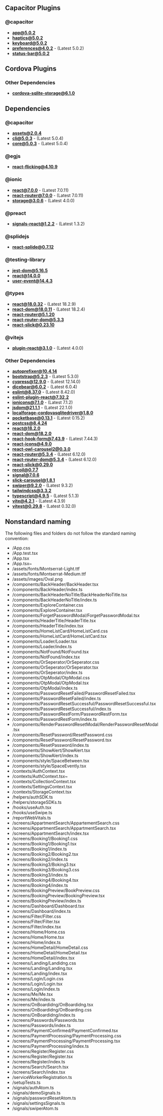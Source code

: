 ## Capacitor Plugins

### @capacitor
- **app@5.0.2**
- **haptics@5.0.2**
- **keyboard@5.0.2**
- **preferences@4.0.2** - (Latest 5.0.2)
- **status-bar@5.0.2**
## Cordova Plugins

### Other Dependencies
- **cordova-sqlite-storage@6.1.0**
## Dependencies

### @capacitor
- **assets@2.0.4**
- **cli@5.0.3** - (Latest 5.0.4)
- **core@5.0.3** - (Latest 5.0.4)
### @egjs
- **react-flicking@4.10.9**
### @ionic
- **react@7.0.0** - (Latest 7.0.11)
- **react-router@7.0.0** - (Latest 7.0.11)
- **storage@3.0.6** - (Latest 4.0.0)
### @preact
- **signals-react@1.2.2** - (Latest 1.3.2)
### @splidejs
- **react-splide@0.7.12**
### @testing-library
- **jest-dom@5.16.5**
- **react@14.0.0**
- **user-event@14.4.3**
### @types
- **react@18.0.32** - (Latest 18.2.9)
- **react-dom@18.0.11** - (Latest 18.2.4)
- **react-router@5.1.20**
- **react-router-dom@5.3.3**
- **react-slick@0.23.10**
### @vitejs
- **plugin-react@3.1.0** - (Latest 4.0.0)
### Other Dependencies
- **autoprefixer@10.4.14**
- **bootstrap@5.2.3** - (Latest 5.3.0)
- **cypress@12.9.0** - (Latest 12.14.0)
- **dicebear@6.0.2** - (Latest 6.0.4)
- **eslint@8.37.0** - (Latest 8.42.0)
- **eslint-plugin-react@7.32.2**
- **ionicons@7.1.0** - (Latest 7.1.2)
- **jsdom@21.1.1** - (Latest 22.1.0)
- **localforage-cordovasqlitedriver@1.8.0**
- **pocketbase@0.13.1** - (Latest 0.15.2)
- **postcss@8.4.24**
- **react@18.2.0**
- **react-dom@18.2.0**
- **react-hook-form@7.43.9** - (Latest 7.44.3)
- **react-icons@4.9.0**
- **react-owl-carousel2@0.3.0**
- **react-router@5.3.4** - (Latest 6.12.0)
- **react-router-dom@5.3.4** - (Latest 6.12.0)
- **react-slick@0.29.0**
- **recoil@0.7.7**
- **signal@7.0.6**
- **slick-carousel@1.8.1**
- **swiper@9.2.0** - (Latest 9.3.2)
- **tailwindcss@3.3.2**
- **typescript@4.9.5** - (Latest 5.1.3)
- **vite@4.2.1** - (Latest 4.3.9)
- **vitest@0.29.8** - (Latest 0.32.0)


## Nonstandard naming
The following files and folders do not follow the standard naming convention:

- /App.css
- /App.test.tsx
- /App.tsx
- /App.tsx~
- /assets/fonts/Montserrat-Light.ttf
- /assets/fonts/Montserrat-Medium.ttf
- /assets/images/Oval.png
- /components/BackHeader/BackHeader.tsx
- /components/BackHeader/index.ts
- /components/BackHeaderNoTitle/BackHeaderNoTitle.tsx
- /components/BackHeaderNoTitle/index.ts
- /components/ExploreContainer.css
- /components/ExploreContainer.tsx
- /components/ForgetPasswordModal/ForgetPasswordModal.tsx
- /components/HeaderTitle/HeaderTitle.tsx
- /components/HeaderTitle/index.tsx
- /components/HomeListCard/HomeListCard.css
- /components/HomeListCard/HomeListCard.tsx
- /components/Loader/Loader.tsx
- /components/Loader/index.ts
- /components/NotFound/NotFound.tsx
- /components/NotFound/index.tsx
- /components/OrSeperator/OrSeperator.css
- /components/OrSeperator/OrSeperator.tsx
- /components/OrSeperator/index.ts
- /components/OtpModal/OtpModal.css
- /components/OtpModal/OtpModal.tsx
- /components/OtpModal/index.ts
- /components/PasswordResetFailed/PasswordResetFailed.tsx
- /components/PasswordResetFailed/index.ts
- /components/PasswordResetSuccessful/PasswordResetSuccessful.tsx
- /components/PasswordResetSuccessful/index.ts
- /components/PasswordRestForm/PasswordRestForm.tsx
- /components/PasswordRestForm/index.ts
- /components/RenderPasswordResetModal/RenderPasswordResetModal.tsx
- /components/ResetPassword/ResetPassword.css
- /components/ResetPassword/ResetPassword.tsx
- /components/ResetPassword/index.ts
- /components/ShowAlert/ShowAlert.tsx
- /components/ShowAlert/index.ts
- /components/style/SpaceBetween.tsx
- /components/style/SpaceEvently.tsx
- /contexts/AuthContext.tsx
- /contexts/AuthContext.tsx~
- /contexts/CollectionContext.tsx
- /contexts/SettingsContext.tsx
- /contexts/StorageContext.tsx
- /helpers/authSDK.ts
- /helpers/storageSDKs.ts
- /hooks/useAuth.tsx
- /hooks/useSwipe.ts
- /reportWebVitals.ts
- /screens/AppartmentSearch/AppartementSearch.css
- /screens/AppartmentSearch/AppartmentSearch.tsx
- /screens/AppartmentSearch/index.tsx
- /screens/Booking1/Booking1.css
- /screens/Booking1/Booking1.tsx
- /screens/Booking1/index.ts
- /screens/Booking2/Booking2.tsx
- /screens/Booking2/index.ts
- /screens/Booking3/Boking3.tsx
- /screens/Booking3/Booking3.css
- /screens/Booking3/index.ts
- /screens/Booking4/Booking4.tsx
- /screens/Booking4/index.ts
- /screens/BookingPreview/BookPreview.css
- /screens/BookingPreview/BookingPreview.tsx
- /screens/BookingPreview/index.ts
- /screens/Dashboard/Dashboard.tsx
- /screens/Dashboard/index.ts
- /screens/Filter/Filter.css
- /screens/Filter/Filter.tsx
- /screens/Filter/index.tsx
- /screens/Home/Home.css
- /screens/Home/Home.tsx
- /screens/Home/index.ts
- /screens/HomeDetail/HomeDetail.css
- /screens/HomeDetail/HomeDetail.tsx
- /screens/HomeDetail/index.tsx
- /screens/Landing/Landidng.css
- /screens/Landing/Landing.tsx
- /screens/Landing/index.tsx
- /screens/Login/Login.css
- /screens/Login/Login.tsx
- /screens/Login/index.ts
- /screens/Me/Me.tsx
- /screens/Me/index.ts
- /screens/OnBoardidng/OnBoardidng.tsx
- /screens/OnBoardidng/OnBoarding.css
- /screens/OnBoardidng/index.ts
- /screens/Passwords/Passwords.tsx
- /screens/Passwords/index.ts
- /screens/PaymentConfirmed/PaymentConfirmed.tsx
- /screens/PaymentProcessing/PaymentProcessing.css
- /screens/PaymentProcessing/PaymentProcessing.tsx
- /screens/PaymentProcessing/index.ts
- /screens/Register/Register.css
- /screens/Register/Register.tsx
- /screens/Register/index.ts
- /screens/Search/Search.tsx
- /screens/Search/index.tsx
- /serviceWorkerRegistration.ts
- /setupTests.ts
- /signals/authAtom.ts
- /signals/demoSignals.ts
- /signals/passwordResetAtom.ts
- /signals/settingsSignals.ts
- /signals/swiperAtom.ts
